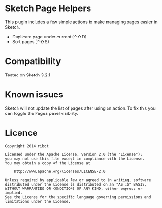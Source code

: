 # Sketch Page Helpers
This plugin includes a few simple actions to make managing pages easier in Sketch.

- Duplicate page under current (⌃⇧D)
- Sort pages (⌃⇧S)

# Compatibility
Tested on Sketch 3.2.1

# Known issues
Sketch will not update the list of pages after using an action. To fix this you can toggle the Pages panel visibility.

# Licence
```
Copyright 2014 ribot

Licensed under the Apache License, Version 2.0 (the "License");
you may not use this file except in compliance with the License.
You may obtain a copy of the License at

    http://www.apache.org/licenses/LICENSE-2.0

Unless required by applicable law or agreed to in writing, software
distributed under the License is distributed on an "AS IS" BASIS,
WITHOUT WARRANTIES OR CONDITIONS OF ANY KIND, either express or implied.
See the License for the specific language governing permissions and
limitations under the License.
```
